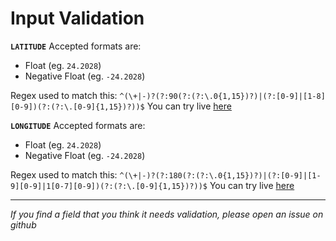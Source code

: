 # Input Validation

**`LATITUDE`**
Accepted formats are:

- Float (eg. `24.2028`)
- Negative Float (eg. `-24.2028`)

Regex used to match this: `^(\+|-)?(?:90(?:(?:\.0{1,15})?)|(?:[0-9]|[1-8][0-9])(?:(?:\.[0-9]{1,15})?))$`
You can try live [here](https://regex101.com/r/kzRvvw/1)

**`LONGITUDE`**
Accepted formats are:

- Float (eg. `24.2028`)
- Negative Float (eg. `-24.2028`)

Regex used to match this: `^(\+|-)?(?:180(?:(?:\.0{1,15})?)|(?:[0-9]|[1-9][0-9]|1[0-7][0-9])(?:(?:\.[0-9]{1,15})?))$`
You can try live [here](https://regex101.com/r/EjuPpL/1)

---

_If you find a field that you think it needs validation, please open an issue on github_
